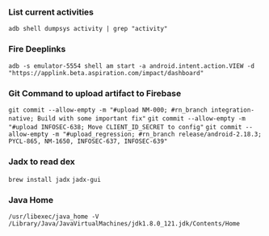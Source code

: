 ### List current activities
```adb shell dumpsys activity | grep "activity"```

### Fire Deeplinks
```adb -s emulator-5554 shell am start -a android.intent.action.VIEW -d "https://applink.beta.aspiration.com/impact/dashboard"```

### Git Command to upload artifact to Firebase
```git commit --allow-empty -m "#upload NM-000; #rn_branch integration-native; Build with some important fix"```
```git commit --allow-empty -m "#upload INFOSEC-638; Move CLIENT_ID_SECRET to config"```
```git commit --allow-empty -m "#upload_regression; #rn_branch release/android-2.18.3; PYCL-865, NM-1650, INFOSEC-637, INFOSEC-639"```

### Jadx to read dex
```brew install jadx```
```jadx-gui```

### Java Home
```/usr/libexec/java_home -V```
```/Library/Java/JavaVirtualMachines/jdk1.8.0_121.jdk/Contents/Home```